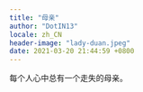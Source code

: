 ```yaml
---
title: "母亲"
author: "DotIN13"
locale: zh_CN
header-image: "lady-duan.jpeg"
date: 2021-03-20 21:44:59 +0800
---
```


每个人心中总有一个走失的母亲。
